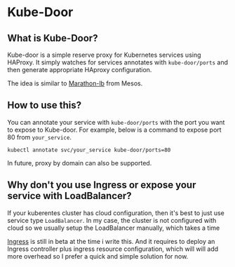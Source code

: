 # Kube-Door

## What is Kube-Door?

Kube-door is a simple reserve proxy for Kubernetes services using HAProxy. It simply watches for services annotates
with `kube-door/ports` and then generate appropriate HAproxy configuration.

The idea is similar to [Marathon-lb](https://github.com/mesosphere/marathon-lb) from Mesos.

## How to use this?

You can annotate your service with `kube-door/ports` with the port you want to expose to Kube-door.
For example, below is a command to expose port 80 from `your_service`.

```
kubectl annotate svc/your_service kube-door/ports=80
```

In future, proxy by domain can also be supported. 

## Why don't you use Ingress or expose your service with LoadBalancer?

If your kuberentes cluster has cloud configuration, then it's best to just use service type `LoadBalancer`. In my case,
the cluster is not configured with cloud so we usually setup the LoadBalancer manually, which takes a time

[Ingress](https://kubernetes.io/docs/user-guide/ingress/) is still in beta at the time i write this. And it requires
to deploy an Ingress controller plus ingress resource configuration, which will will add more overhead so I prefer
a quick and simple solution for now.
